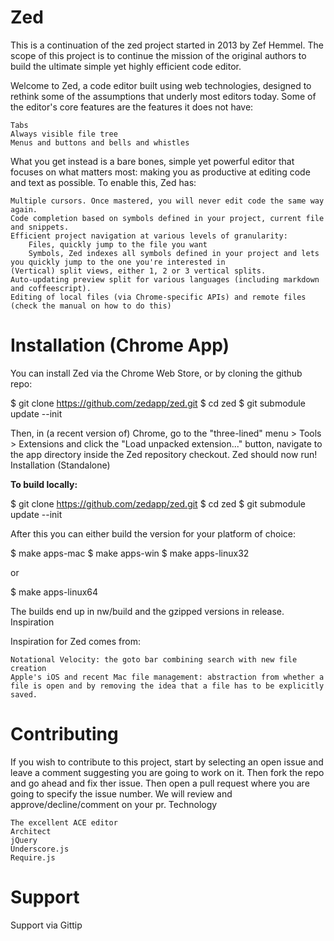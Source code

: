 Zed
===
This is a continuation of the zed project started in 2013 by Zef Hemmel. The scope of this project is to continue the mission of the original authors to build the ultimate simple yet highly efficient code editor.

Welcome to Zed, a code editor built using web technologies, designed to rethink some of the assumptions that underly most editors today. Some of the editor's core features are the features it does not have:

    Tabs
    Always visible file tree
    Menus and buttons and bells and whistles

What you get instead is a bare bones, simple yet powerful editor that focuses on what matters most: making you as productive at editing code and text as possible. To enable this, Zed has:

    Multiple cursors. Once mastered, you will never edit code the same way again.
    Code completion based on symbols defined in your project, current file and snippets.
    Efficient project navigation at various levels of granularity:
        Files, quickly jump to the file you want
        Symbols, Zed indexes all symbols defined in your project and lets you quickly jump to the one you're interested in
    (Vertical) split views, either 1, 2 or 3 vertical splits.
    Auto-updating preview split for various languages (including markdown and coffeescript).
    Editing of local files (via Chrome-specific APIs) and remote files (check the manual on how to do this)

Installation (Chrome App)
=========================

You can install Zed via the Chrome Web Store, or by cloning the github repo:

$ git clone https://github.com/zedapp/zed.git
$ cd zed
$ git submodule update --init

Then, in (a recent version of) Chrome, go to the "three-lined" menu > Tools > Extensions and click the "Load unpacked extension..." button, navigate to the app directory inside the Zed repository checkout. Zed should now run!
Installation (Standalone)

**To build locally:**

$ git clone https://github.com/zedapp/zed.git
$ cd zed
$ git submodule update --init

After this you can either build the version for your platform of choice:

$ make apps-mac
$ make apps-win
$ make apps-linux32

or

$ make apps-linux64

The builds end up in nw/build and the gzipped versions in release.
Inspiration

Inspiration for Zed comes from:

    Notational Velocity: the goto bar combining search with new file creation
    Apple's iOS and recent Mac file management: abstraction from whether a file is open and by removing the idea that a file has to be explicitly saved.

Contributing
============

If you wish to contribute to this project, start by selecting an open issue and leave a comment suggesting you are going to work on it. Then fork the repo and go ahead and fix ther issue. Then open a pull request where you are going to specify the issue number. We will review and approve/decline/comment on your pr.
Technology

    The excellent ACE editor
    Architect
    jQuery
    Underscore.js
    Require.js

Support
=======

Support via Gittip
